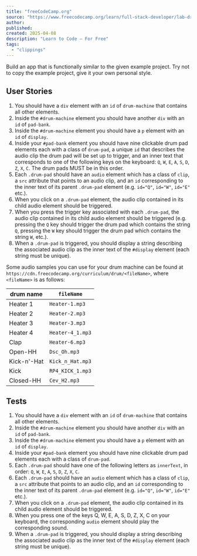 ```yaml
---
title: "freeCodeCamp.org"
source: "https://www.freecodecamp.org/learn/full-stack-developer/lab-drum-machine/build-drum-machine"
author:
published:
created: 2025-04-08
description: "Learn to Code — For Free"
tags:
  - "clippings"
---
```

Build an app that is functionally similar to the given example project. Try not to copy the example project, give it your own personal style.

## User Stories

1. You should have a `div` element with an `id` of `drum-machine` that contains all other elements.
2. Inside the `#drum-machine` element you should have another `div` with an `id` of `pad-bank`.
3. Inside the `#drum-machine` element you should have a `p` element with an `id` of `display`.
4. Inside your `#pad-bank` element you should have nine clickable drum pad elements each with a class of `drum-pad`, a unique `id` that describes the audio clip the drum pad will be set up to trigger, and an inner text that corresponds to one of the following keys on the keyboard: `Q`, `W`, `E`, `A`, `S`, `D`, `Z`, `X`, `C`. The drum pads MUST be in this order.
5. Each `.drum-pad` should have an `audio` element which has a class of `clip`, a `src` attribute that points to an audio clip, and an `id` corresponding to the inner text of its parent `.drum-pad` element (e.g. `id="Q"`, `id="W"`, `id="E"` etc.).
6. When you click on a `.drum-pad` element, the audio clip contained in its child audio element should be triggered.
7. When you press the trigger key associated with each `.drum-pad`, the audio clip contained in its child audio element should be triggered (e.g. pressing the `Q` key should trigger the drum pad which contains the string `Q`, pressing the `W` key should trigger the drum pad which contains the string `W`, etc.).
8. When a `.drum-pad` is triggered, you should display a string describing the associated audio clip as the inner text of the `#display` element (each string must be unique).

Some audio samples you can use for your drum machine can be found at `https://cdn.freecodecamp.org/curriculum/drum/<fileName>`, where `<fileName>` is as follows:

| drum name | `fileName` |
| --- | --- |
| Heater 1 | `Heater-1.mp3` |
| Heater 2 | `Heater-2.mp3` |
| Heater 3 | `Heater-3.mp3` |
| Heater 4 | `Heater-4_1.mp3` |
| Clap | `Heater-6.mp3` |
| Open-HH | `Dsc_Oh.mp3` |
| Kick-n'-Hat | `Kick_n_Hat.mp3` |
| Kick | `RP4_KICK_1.mp3` |
| Closed-HH | `Cev_H2.mp3` |

## Tests

1. You should have a `div` element with an `id` of `drum-machine` that contains all other elements.
2. Inside the `#drum-machine` element you should have another `div` with an `id` of `pad-bank`.
3. Inside the `#drum-machine` element you should have a `p` element with an `id` of `display`.
4. Inside your `#pad-bank` element you should have nine clickable drum pad elements each with a class of `drum-pad`.
5. Each `.drum-pad` should have one of the following letters as `innerText`, in order: `Q`, `W`, `E`, `A`, `S`, `D`, `Z`, `X`, `C`.
6. Each `.drum-pad` should have an `audio` element which has a class of `clip`, a `src` attribute that points to an audio clip, and an `id` corresponding to the inner text of its parent `.drum-pad` element (e.g. `id="Q"`, `id="W"`, `id="E"` etc.).
7. When you click on a `.drum-pad` element, the audio clip contained in its child audio element should be triggered.
8. When you press one of the keys Q, W, E, A, S, D, Z, X, C on your keyboard, the corresponding `audio` element should play the corresponding sound.
9. When a `.drum-pad` is triggered, you should display a string describing the associated audio clip as the inner text of the `#display` element (each string must be unique).